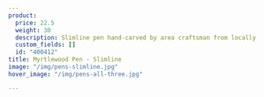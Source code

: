 ```yaml
---
product:
  price: 22.5
  weight: 30
  description: Slimline pen hand-carved by area craftsman from locally sourced Myrtlewood.
  custom_fields: []
  id: "400412"
title: Myrtlewood Pen - Slimline
image: "/img/pens-slimline.jpg"
hover_image: "/img/pens-all-three.jpg"

---
```

